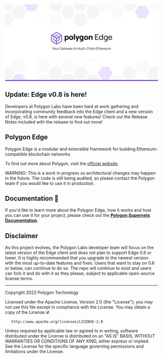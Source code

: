 
![Banner](.github/banner.jpg)

## Update: Edge v0.8 is here!  

Developers at Polygon Labs have been hard at work gathering and incorporating community feedback into the Edge client and a new version of Edge, v0.8, is here with several new features!  Check out the Release Notes included with the release to find out more! 

## Polygon Edge

Polygon Edge is a modular and extensible framework for building Ethereum-compatible blockchain networks.

To find out more about Polygon, visit the [official website](https://polygon.technology/).

WARNING: This is a work in progress so architectural changes may happen in the future. The code is still being audited, so please contact the Polygon team if you would like to use it in production.

## Documentation 📝

If you'd like to learn more about the Polygon Edge, how it works and how you can use it for your project,
please check out the **[Polygon Supernets Documentation](https://wiki.polygon.technology/docs/supernets/get-started/what-are-supernets)**.

## Disclaimer

As this project evolves, the Polygon Labs developer team will focus on the latest version of the Edge client and does not plan to support Edge 0.6 or lower.  It is highly recommended that you upgrade to the newest version with the most up-to-date features and fixes.  Users that want to stay on 0.6 or below, can continue to do so.  The repo will continue to exist and users can fork it and do with it as they please, subject to applicable open-source license terms. 

---

Copyright 2022 Polygon Technology

Licensed under the Apache License, Version 2.0 (the "License");
you may not use this file except in compliance with the License.
You may obtain a copy of the License at

       http://www.apache.org/licenses/LICENSE-2.0

Unless required by applicable law or agreed to in writing, software
distributed under the License is distributed on an "AS IS" BASIS,
WITHOUT WARRANTIES OR CONDITIONS OF ANY KIND, either express or implied.
See the License for the specific language governing permissions and
limitations under the License.
